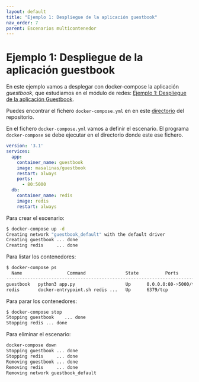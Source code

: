 ```yaml
---
layout: default
title: "Ejemplo 1: Despliegue de la aplicación guestbook"
nav_order: 7
parent: Escenarios multicontenedor
---
```

# Ejemplo 1: Despliegue de la aplicación guestbook

En este ejemplo vamos a desplegar con docker-compose la aplicación *guestbook*, que estudiamos en el módulo de redes: [Ejemplo 1: Despliegue de la aplicación Guestbook](../sesion4/guestbook.html).

Puedes encontrar el fichero `docker-compose.yml` en en este [directorio](https://github.com/masalinas/training_docker/tree/main/ejemplos/sesion5/ejemplo1) del repositorio.

En el fichero `docker-compose.yml` vamos a definir el escenario. El programa `docker-compose` se debe ejecutar en el directorio donde este ese fichero.

```yaml
version: '3.1'
services:
  app:
    container_name: guestbook
    image: masalinas/guestbook
    restart: always
    ports:
      - 80:5000
  db:
    container_name: redis
    image: redis
    restart: always
```

Para crear el escenario:

```bash
$ docker-compose up -d
Creating network "guestbook_default" with the default driver
Creating guestbook ... done
Creating redis     ... done
```

Para listar los contenedores:

```bash
$ docker-compose ps
  Name                 Command               State          Ports        
-------------------------------------------------------------------------
guestbook   python3 app.py                   Up      0.0.0.0:80->5000/tcp
redis       docker-entrypoint.sh redis ...   Up      6379/tcp            
```

Para parar los contenedores:

```bash
$ docker-compose stop
Stopping guestbook    ... done
Stopping redis ... done
```

Para eliminar el escenario:

```bash
docker-compose down
Stopping guestbook ... done
Stopping redis     ... done
Removing guestbook ... done
Removing redis     ... done
Removing network guestbook_default
```
